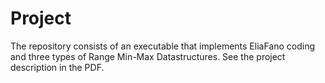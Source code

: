 # Project

The repository consists of an executable that implements EliaFano coding and three types of Range Min-Max Datastructures. See the project description in the PDF.
